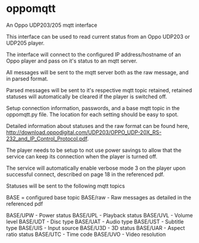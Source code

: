 # oppomqtt
An Oppo UDP203/205 mqtt interface

This interface can be used to read current status from an Oppo UDP203 or UDP205 player.

The interface will connect to the configured IP address/hostname of an Oppo player and pass on it's status to an mqtt server.

All messages will be sent to the mqtt server both as the raw message, and in parsed format.

Parsed messages will be sent to it's respective mqtt topic retained, retained statuses will automatically be cleared if the player is switched off.

Setup connection information, passwords, and a base mqtt topic in the oppomqtt.py file. The location for each setting should be easy to spot.

Detailed information about statuses and the raw format can be found here, http://download.oppodigital.com/UDP203/OPPO_UDP-20X_RS-232_and_IP_Control_Protocol.pdf.

The player needs to be setup to not use power savings to allow that the service can keep its connection when the player is turned off.

The service will automatically enable verbose mode 3 on the player upon successful connect, described on page 18 in the referenced pdf.

Statuses will be sent to the following mqtt topics

BASE = configured base topic
BASE/raw - Raw messages as detailed in the referenced pdf

BASE/UPW - Power status
BASE/UPL - Playback status
BASE/UVL - Volume level
BASE/UDT - Disc type
BASE/UAT - Audio type
BASE/UST - Subtitle type
BASE/UIS - Input source
BASE/U3D - 3D status
BASE/UAR - Aspect ratio status
BASE/UTC - Time code
BASE/UVO - Video resolution
